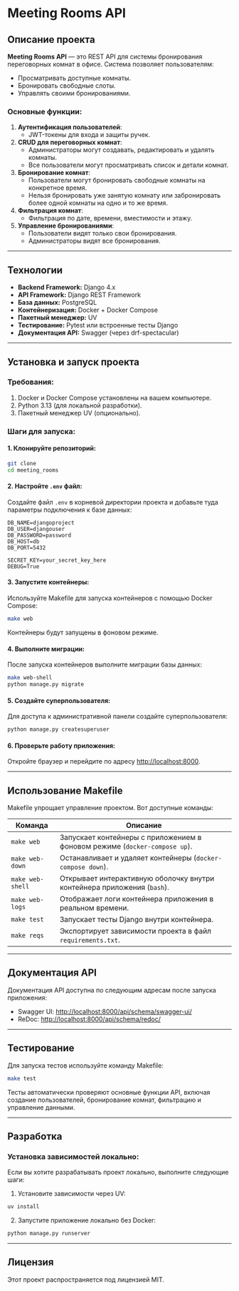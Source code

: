 # Meeting Rooms API

## Описание проекта

**Meeting Rooms API** — это REST API для системы бронирования переговорных комнат в офисе. Система позволяет пользователям:
- Просматривать доступные комнаты.
- Бронировать свободные слоты.
- Управлять своими бронированиями.

### Основные функции:
1. **Аутентификация пользователей**:
   - JWT-токены для входа и защиты ручек.
2. **CRUD для переговорных комнат**:
   - Администраторы могут создавать, редактировать и удалять комнаты.
   - Все пользователи могут просматривать список и детали комнат.
3. **Бронирование комнат**:
   - Пользователи могут бронировать свободные комнаты на конкретное время.
   - Нельзя бронировать уже занятую комнату или забронировать более одной комнаты на одно и то же время.
4. **Фильтрация комнат**:
   - Фильтрация по дате, времени, вместимости и этажу.
5. **Управление бронированиями**:
   - Пользователи видят только свои бронирования.
   - Администраторы видят все бронирования.

---

## Технологии

- **Backend Framework:** Django 4.x
- **API Framework:** Django REST Framework
- **База данных:** PostgreSQL
- **Контейнеризация:** Docker + Docker Compose
- **Пакетный менеджер:** UV
- **Тестирование:** Pytest или встроенные тесты Django
- **Документация API:** Swagger (через drf-spectacular)

---

## Установка и запуск проекта

### Требования:
1. Docker и Docker Compose установлены на вашем компьютере.
2. Python 3.13 (для локальной разработки).
3. Пакетный менеджер UV (опционально).

### Шаги для запуска:

#### 1. Клонируйте репозиторий:
```bash
git clone 
cd meeting_rooms
```

#### 2. Настройте `.env` файл:
Создайте файл `.env` в корневой директории проекта и добавьте туда параметры подключения к базе данных:

```plaintext
DB_NAME=djangoproject
DB_USER=djangouser
DB_PASSWORD=password
DB_HOST=db
DB_PORT=5432

SECRET_KEY=your_secret_key_here
DEBUG=True
```

#### 3. Запустите контейнеры:
Используйте Makefile для запуска контейнеров с помощью Docker Compose:
```bash
make web
```

Контейнеры будут запущены в фоновом режиме.

#### 4. Выполните миграции:
После запуска контейнеров выполните миграции базы данных:
```bash
make web-shell
python manage.py migrate
```

#### 5. Создайте суперпользователя:
Для доступа к административной панели создайте суперпользователя:
```bash
python manage.py createsuperuser
```

#### 6. Проверьте работу приложения:
Откройте браузер и перейдите по адресу [http://localhost:8000](http://localhost:8000).

---

## Использование Makefile

Makefile упрощает управление проектом. Вот доступные команды:

| Команда         | Описание                                                                 |
|------------------|--------------------------------------------------------------------------|
| `make web`       | Запускает контейнеры с приложением в фоновом режиме (`docker-compose up`). |
| `make web-down`  | Останавливает и удаляет контейнеры (`docker-compose down`).              |
| `make web-shell` | Открывает интерактивную оболочку внутри контейнера приложения (`bash`).  |
| `make web-logs`  | Отображает логи контейнера приложения в реальном времени.                |
| `make test`      | Запускает тесты Django внутри контейнера.                               |
| `make reqs`      | Экспортирует зависимости проекта в файл `requirements.txt`.             |

---

## Документация API

Документация API доступна по следующим адресам после запуска приложения:

- Swagger UI: [http://localhost:8000/api/schema/swagger-ui/](http://localhost:8000/api/schema/swagger-ui/)
- ReDoc: [http://localhost:8000/api/schema/redoc/](http://localhost:8000/api/schema/redoc/)

---

## Тестирование

Для запуска тестов используйте команду Makefile:

```bash
make test
```

Тесты автоматически проверяют основные функции API, включая создание пользователей, бронирование комнат, фильтрацию и управление данными.

---

## Разработка

### Установка зависимостей локально:
Если вы хотите разрабатывать проект локально, выполните следующие шаги:

1. Установите зависимости через UV:
```bash
uv install
```

2. Запустите приложение локально без Docker:
```bash
python manage.py runserver
```

---

## Лицензия

Этот проект распространяется под лицензией MIT.

